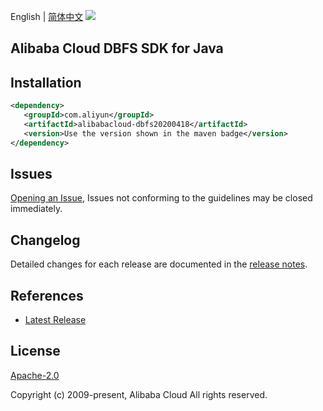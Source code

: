 English | [简体中文](README-CN.md)
![](https://aliyunsdk-pages.alicdn.com/icons/AlibabaCloud.svg)

## Alibaba Cloud DBFS SDK for Java

## Installation

```xml
<dependency>
   <groupId>com.aliyun</groupId>
   <artifactId>alibabacloud-dbfs20200418</artifactId>
   <version>Use the version shown in the maven badge</version>
</dependency>
```

## Issues
[Opening an Issue](https://github.com/aliyun/alibabacloud-java-async-sdk/issues/new), Issues not conforming to the guidelines may be closed immediately.

## Changelog
Detailed changes for each release are documented in the [release notes](./ChangeLog.txt).

## References
* [Latest Release](https://github.com/aliyun/alibabacloud-async-java-sdk/)

## License
[Apache-2.0](http://www.apache.org/licenses/LICENSE-2.0)

Copyright (c) 2009-present, Alibaba Cloud All rights reserved.